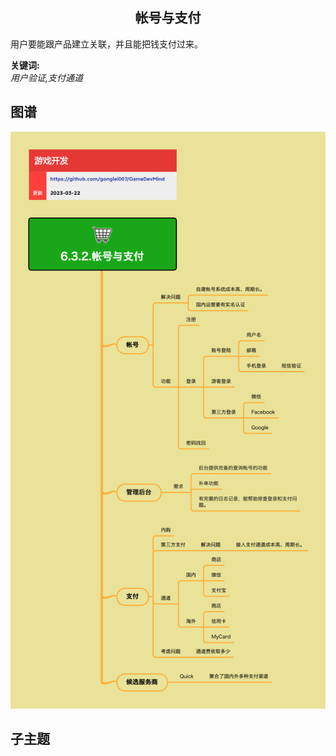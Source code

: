 <h2 align="center">帐号与支付</h2>
<p>
用户要能跟产品建立关联，并且能把钱支付过来。
</p>

**关键词:**<br/>
*用户验证,支付通道*

## 图谱
![图片加载中...](../../exports/6.3.2.帐号与支付.png?raw=true)

## 子主题
